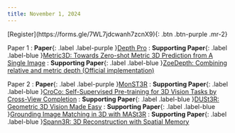 ```yaml
---
title: November 1, 2024
---
```


<span class="fs-6">
[Register](https://forms.gle/7WL7jdcwanh7zcnX9){: .btn  .btn-purple .mr-2}
</span>

Paper 1
: **Paper**{: .label .label-purple }[Depth Pro](https://arxiv.org/abs/2410.02073)
: **Supporting Paper**{: .label .label-blue }[Metric3D: Towards Zero-shot Metric 3D Prediction from A Single Image](https://arxiv.org/abs/2307.10984)
: **Supporting Paper**{: .label .label-blue }[ZoeDepth: Combining relative and metric depth (Official implementation)](https://github.com/isl-org/ZoeDepth)

Paper 2
: **Paper**{: .label .label-purple }[MonST3R](https://monst3r-project.github.io/)
: **Supporting Paper**{: .label .label-blue }[CroCo: Self-Supervised Pre-training for 3D Vision Tasks by Cross-View Completion](https://arxiv.org/abs/2210.10716)
: **Supporting Paper**{: .label .label-blue }[DUSt3R: Geometric 3D Vision Made Easy](https://europe.naverlabs.com/research/publications/dust3r-geometric-3d-vision-made-easy/)
: **Supporting Paper**{: .label .label-blue }[Grounding Image Matching in 3D with MASt3R](https://arxiv.org/abs/2406.09756)
: **Supporting Paper**{: .label .label-blue }[Spann3R: 3D Reconstruction with Spatial Memory](https://hengyiwang.github.io/projects/spanner)